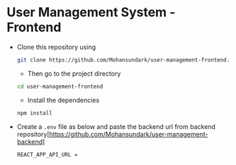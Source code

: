# User Management System - Frontend


- Clone this repository using
  ```bash
  git clone https://github.com/Mohansundark/user-management-frontend.git
  ```

  - Then go to the project directory
  ```bash
  cd user-management-frontend
  ```
  - Install the dependencies
  ```bash
  npm install
  ```
 - Create a ```.env``` file as below and paste the backend url from backend repository[https://github.com/Mohansundark/user-management-backend]
   ```bash
   REACT_APP_API_URL = 
